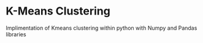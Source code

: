 # K-Means Clustering
Implimentation of Kmeans clustering within python with Numpy and Pandas libraries

